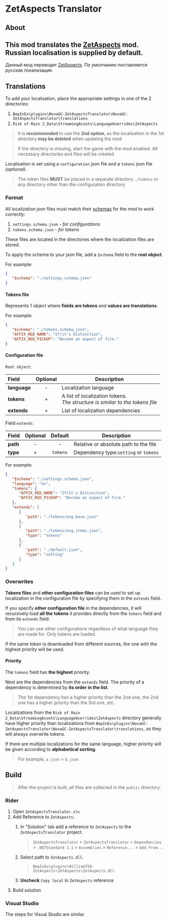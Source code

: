 # ZetAspects Translator

## About

This mod translates the [ZetAspects](https://thunderstore.io/package/William758/ZetAspects/) mod.
Russian localisation is supplied by default.
---
Данный мод переводит [ZetAspects](https://thunderstore.io/package/William758/ZetAspects/).
По умолчанию поставляется русская локализация.

## Translations

To add your localisation, place the appropriate settings in one of the 2 directories:
1. `BepInEx\plugins\NovaGC-ZetAspectsTranslator\NovaGC-ZetAspectsTranslator\translations`
2. `Risk of Rain 2_Data\StreamingAssets\LanguageOverrides\ZetAspects`

> It is **recommended** to use the **2nd option**, as the localisation in the 1st directory **may be deleted** when updating the mod

> If the directory is missing, start the game with the mod enabled. All necessary directories and files will be created

Localisation is set using a `configuration` json file and a `tokens` json file *(optional)*.

> The token files **MUST** be placed in a separate directory `./tokens` or any directory other than the configuration directory

### Format

All localization json files must match their [schemas](https://json-schema.org/) for the mod to work correctly:
1. `settings.schema.json` *- for configurations*
2. `tokens.schema.json` *- for tokens*

These files are located in the directories where the localization files are stored.

To apply the schema to your json file, add a `$schema` field to the **root object**.

For example:
```json
{
   "$schema": "./settings.schema.json"
}
```

#### Tokens file

Represents 1 object where **fields are tokens** and **values are translations**.

For example:
```json
{
   "$schema": "./tokens.schema.json",
   "AFFIX_RED_NAME": "Ifrit's Distinction",
   "AFFIX_RED_PICKUP": "Become an aspect of fire."
}
```

#### Configuration file

`Root object`:

| Field        | Optional | Description                                                                      |
|:-------------|:--------:|----------------------------------------------------------------------------------|
| **language** |    -     | Localization language                                                            |
| **tokens**   |    +     | A list of localization tokens.<br/>_The structure is similar to the tokens file_ |
| **extends**  |    +     | List of localization dependencies                                                |

Field `extends`:

| Field    | Optional | Default  | Description                           |
|:---------|:--------:|:--------:|---------------------------------------|
| **path** |    -     |    -     | Relative or absolute path to the file |
| **type** |    +     | `tokens` | Dependency type:`setting` or `tokens` |

For example:

```json
{
   "$schema": "./settings.schema.json",
   "language": "en",
   "tokens": {
      "AFFIX_RED_NAME": "Ifrit's Distinction",
      "AFFIX_RED_PICKUP": "Become an aspect of fire."
   },
   "extends": [
      {
         "path": "./tokens/eng.base.json"
      },
      {
         "path": "./tokens/eng.items.json",
         "type": "tokens"
      },
      {
         "path": "./default.json",
         "type": "setting"
      }
   ]
}
```

### Overwrites

**Tokens files** and **other configuration files** can be used to set up localization in the configuration file by specifying them in the `extends` field.

If you specify **other configuration file** in the dependencies, it will recursively load **all the tokens** it provides directly from the `tokens` field and from its `extends` field.

> You can use other configurations regardless of what language they are made for. Only tokens are loaded.

If the same token is downloaded from different sources, the one with the highest priority will be used.

#### Priority

The `tokens` field has **the highest** priority.

Next are the dependencies from the `extends` field. The priority of a dependency is determined by **its order in the list**.

> The 1st dependency has a higher priority than the 2nd one, the 2nd one has a higher priority than the 3rd one, etc.

Localizations from the `Risk of Rain 2_Data\StreamingAssets\LanguageOverrides\ZetAspects` directory generally have higher priority than localizations from `BepInEx\plugins\NovaGC-ZetAspectsTranslator\NovaGC-ZetAspectsTranslator\translations`, so they will always overwrite tokens.

If there are multiple localizations for the same language, higher priority will be given according to **alphabetical sorting**.

> For example, `a.json` > `b.json`

## Build

> After the project is built, all files are collected in the `public` directory.

### Rider

1. Open `ZetAspectsTranslator.sln`
2. Add Reference to `ZetAspects`:
   1. In "Solution" tab add a reference to `ZetAspects` to the `ZetAspectsTranslator` project.

      > `ZetAspectsTranslator` > `ZetAspectsTranslator` > `Dependencies` > `.NETStandard 2.1` > `Assemblies` > `Reference...` > `Add From...`
   2. Select path to `ZetAspects.dll`.
   
      > `BepInEx\plugins\William758-ZetAspects\ZetAspects\ZetAspects.dll`
   3. **Uncheck** `Copy local` in `ZetAspects` reference
3. Build solution

### Visual Studio

The steps for Visual Studio are similar